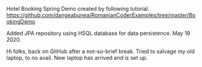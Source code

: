 Hotel Booking Spring Demo created by following tutorial.
https://github.com/dangeabunea/RomanianCoderExamples/tree/master/BookingDemo

Added JPA repository using HSQL database for data persistence. May 19 2020.

Hi folks, back on GitHub after a not-so-brief break. Tried to salvage my old laptop, to no avail. New laptop has arrived and is set up. 
